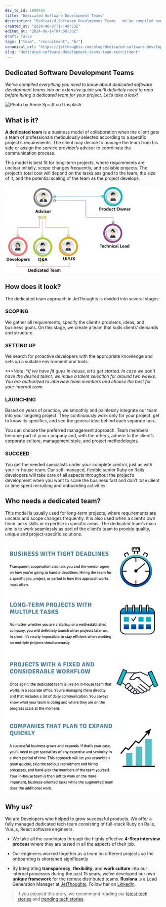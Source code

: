 ```yaml
---
dev_to_id: 1880485
title: "Dedicated Software Development Teams"
description: "Dedicated Software Development Teams   We’ve compiled everything you need to know about..."
created_at: "2024-06-07T13:49:53Z"
edited_at: "2024-06-14T07:58:56Z"
draft: false
tags: ["team", "recruitment", "hr"]
canonical_url: "https://jetthoughts.com/blog/dedicated-software-development-teams-team-recruitment/"
slug: "dedicated-software-development-teams-team-recruitment"
---
```


## Dedicated Software Development Teams

*We’ve compiled everything you need to know about dedicated software development teams into an extensive guide you’ll definitely need to read before hiring a dedicated team for your project. Let’s take a look!*

![Photo by [Annie Spratt](https://unsplash.com/@anniespratt?utm_source=unsplash&utm_medium=referral&utm_content=creditCopyText) on [Unsplash](https://unsplash.com/s/photos/teamwork?utm_source=unsplash&utm_medium=referral&utm_content=creditCopyText)](https://raw.githubusercontent.com/jetthoughts/jetthoughts.github.io/master/static/assets/img/blog/dedicated-software-development-teams-team-recruitment/file_0.jpeg)

## What is it?

**A dedicated team** is a business model of collaboration when the client gets a team of professionals meticulously selected according to a specific project’s requirements. The client may decide to manage the team from his side or assign the service provider’s advisor to coordinate the communication process.

This model is best fit for long-term projects, where requirements are unclear initially, scope changes frequently, and scalable projects. The project’s total cost will depend on the tasks assigned to the team, the size of it, and the potential scaling of the team as the project develops.

![](https://raw.githubusercontent.com/jetthoughts/jetthoughts.github.io/master/static/assets/img/blog/dedicated-software-development-teams-team-recruitment/file_1.jpeg)

## How does it look?

The dedicated team approach in JetThoughts is divided into several stages:

### **SCOPING**

We gather all requirements, specify the client’s problems, ideas, and business goals. On this stage, we create a team that suits clients’ demands and structure.

### **SETTING UP**

We search for proactive developers with the appropriate knowledge and sets up a suitable environment and tools.

***Note: **If we have fit guys in-house, let’s get started. In case we don’t have the desired talent, we make a talent selection for around two weeks. You are authorized to interview team members and choose the best for your internal team.*

### **LAUNCHING**

Based on years of practice, we smoothly and painlessly integrate our team into your ongoing project. They continuously work only for your project, get to know its specifics, and see the general idea behind each separate task.

You can choose the preferred management approach. Team members become part of your company and, with the others, adhere to the client’s corporate culture, management style, and project methodologies.

### **SUCCEED**

You get the needed specialists under your complete control, just as with your in-house team. Our self-managed, flexible senior Ruby on Rails developers will take care of all aspects throughout the project’s development when you want to scale the business fast and don’t lose client or time spent recruiting and onboarding activities.

## Who needs a dedicated team?

This model is usually used for long-term projects, where requirements are unclear and scope changes frequently. It is also used when a client’s own team lacks skills or expertise in specific areas. The dedicated team’s main aim is to work seamlessly as part of the client’s team to provide quality, unique and project-specific solutions.

![](https://raw.githubusercontent.com/jetthoughts/jetthoughts.github.io/master/static/assets/img/blog/dedicated-software-development-teams-team-recruitment/file_2.png)

## Why us?

We are Developers who helped to grow successful products. We offer a fully managed dedicated tech team consisting of full-stack Ruby on Rails, Vue.js, React software engineers.

* We take all the candidates through the highly effective **4-Step interview process** where they are tested in all the aspects of their job.

* Our engineers worked together as a team on different projects so the onboarding is shortened significantly

* By Integrating **transparency**, **flexibility**, and **work culture** into our internal processes during the past 15 years, we’ve developed our own **unique framework** for the remote distributed teams.
**Ruslana** is a Lead Generation Manager at [JetThoughts](https://www.jetthoughts.com/). Follow her on [LinkedIn](https://www.linkedin.com/in/ruslana-brykaliuk-970016135/).
>  If you enjoyed this story, we recommend reading our [latest tech stories](https://jtway.co/latest) and [trending tech stories](https://jtway.co/trending).
